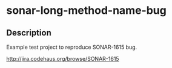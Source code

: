 # sonar-long-method-name-bug #
## Description ##
Example test project to reproduce SONAR-1615 bug.

http://jira.codehaus.org/browse/SONAR-1615

